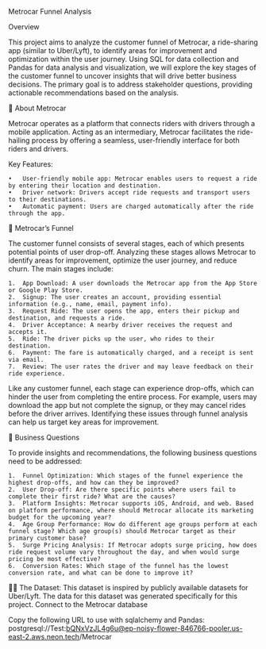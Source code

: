 Metrocar Funnel Analysis

Overview

This project aims to analyze the customer funnel of Metrocar, a ride-sharing app (similar to Uber/Lyft), to identify areas for improvement and optimization within the user journey. Using SQL for data collection and Pandas for data analysis and visualization, we will explore the key stages of the customer funnel to uncover insights that will drive better business decisions. The primary goal is to address stakeholder questions, providing actionable recommendations based on the analysis.

🚗 About Metrocar

Metrocar operates as a platform that connects riders with drivers through a mobile application. Acting as an intermediary, Metrocar facilitates the ride-hailing process by offering a seamless, user-friendly interface for both riders and drivers.

Key Features:

	•	User-friendly mobile app: Metrocar enables users to request a ride by entering their location and destination.
	•	Driver network: Drivers accept ride requests and transport users to their destinations.
	•	Automatic payment: Users are charged automatically after the ride through the app.

📶 Metrocar’s Funnel

The customer funnel consists of several stages, each of which presents potential points of user drop-off. Analyzing these stages allows Metrocar to identify areas for improvement, optimize the user journey, and reduce churn. The main stages include:

	1.	App Download: A user downloads the Metrocar app from the App Store or Google Play Store.
	2.	Signup: The user creates an account, providing essential information (e.g., name, email, payment info).
	3.	Request Ride: The user opens the app, enters their pickup and destination, and requests a ride.
	4.	Driver Acceptance: A nearby driver receives the request and accepts it.
	5.	Ride: The driver picks up the user, who rides to their destination.
	6.	Payment: The fare is automatically charged, and a receipt is sent via email.
	7.	Review: The user rates the driver and may leave feedback on their ride experience.

Like any customer funnel, each stage can experience drop-offs, which can hinder the user from completing the entire process. For example, users may download the app but not complete the signup, or they may cancel rides before the driver arrives. Identifying these issues through funnel analysis can help us target key areas for improvement.

🔎 Business Questions

To provide insights and recommendations, the following business questions need to be addressed:

	1.	Funnel Optimization: Which stages of the funnel experience the highest drop-offs, and how can they be improved?
	2.	User Drop-off: Are there specific points where users fail to complete their first ride? What are the causes?
	3.	Platform Insights: Metrocar supports iOS, Android, and web. Based on platform performance, where should Metrocar allocate its marketing budget for the upcoming year?
	4.	Age Group Performance: How do different age groups perform at each funnel stage? Which age group(s) should Metrocar target as their primary customer base?
	5.	Surge Pricing Analysis: If Metrocar adopts surge pricing, how does ride request volume vary throughout the day, and when would surge pricing be most effective?
	6.	Conversion Rates: Which stage of the funnel has the lowest conversion rate, and what can be done to improve it?

🧑‍💻 The Dataset: This dataset is inspired by publicly available datasets for Uber/Lyft. The data for this dataset was generated specifically for this project. Connect to the Metrocar database

Copy the following URL to use with sqlalchemy and Pandas: postgresql://Test:bQNxVzJL4g6u@ep-noisy-flower-846766-pooler.us-east-2.aws.neon.tech/Metrocar
